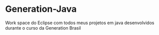 # Generation-Java
Work space do Eclipse com todos meus projetos em java desenvolvidos durante o curso da Generation Brasil
